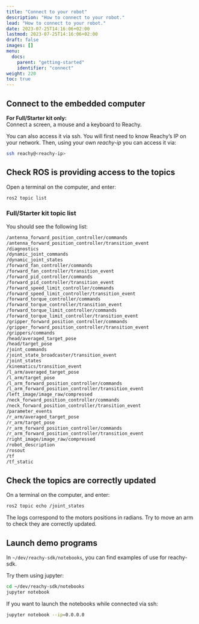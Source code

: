 ```yaml
---
title: "Connect to your robot"
description: "How to connect to your robot."
lead: "How to connect to your robot."
date: 2023-07-25T14:16:06+02:00
lastmod: 2023-07-25T14:16:06+02:00
draft: false
images: []
menu:
  docs:
    parent: "getting-started"
    identifier: "connect"
weight: 220
toc: true
---
```


## Connect to the embedded computer

**For Full/Starter kit only:**  
Connect a screen, a mouse and a keyboard to Reachy.

You can also access it via ssh. You will first need to know Reachy’s IP on your network.
Then, using your own *reachy-ip* you can access it via:
```bash
ssh reachy@<reachy-ip>
```


## Check ROS is providing access to the topics
Open a terminal on the computer, and enter:
```bash
ros2 topic list
```

### Full/Starter kit topic list
You should see the following list:
```bash
/antenna_forward_position_controller/commands
/antenna_forward_position_controller/transition_event
/diagnostics
/dynamic_joint_commands
/dynamic_joint_states
/forward_fan_controller/commands
/forward_fan_controller/transition_event
/forward_pid_controller/commands
/forward_pid_controller/transition_event
/forward_speed_limit_controller/commands
/forward_speed_limit_controller/transition_event
/forward_torque_controller/commands
/forward_torque_controller/transition_event
/forward_torque_limit_controller/commands
/forward_torque_limit_controller/transition_event
/gripper_forward_position_controller/commands
/gripper_forward_position_controller/transition_event
/grippers/commands
/head/averaged_target_pose
/head/target_pose
/joint_commands
/joint_state_broadcaster/transition_event
/joint_states
/kinematics/transition_event
/l_arm/averaged_target_pose
/l_arm/target_pose
/l_arm_forward_position_controller/commands
/l_arm_forward_position_controller/transition_event
/left_image/image_raw/compressed
/neck_forward_position_controller/commands
/neck_forward_position_controller/transition_event
/parameter_events
/r_arm/averaged_target_pose
/r_arm/target_pose
/r_arm_forward_position_controller/commands
/r_arm_forward_position_controller/transition_event
/right_image/image_raw/compressed
/robot_description
/rosout
/tf
/tf_static
```


## Check the topics are correctly updated
On a terminal on the computer, and enter:
```bash
ros2 topic echo /joint_states
```

The logs correspond to the motors positions in radians.
Try to move an arm to check they are correctly updated.


## Launch demo programs
In `~/dev/reachy-sdk/notebooks`, you can find examples of use for reachy-sdk.

Try them using jupyter:
```bash
cd ~/dev/reachy-sdk/notebooks
jupyter notebook
```

If you want to launch the notebooks while connected via ssh:
```bash
jupyter notebook --ip=0.0.0.0
```
